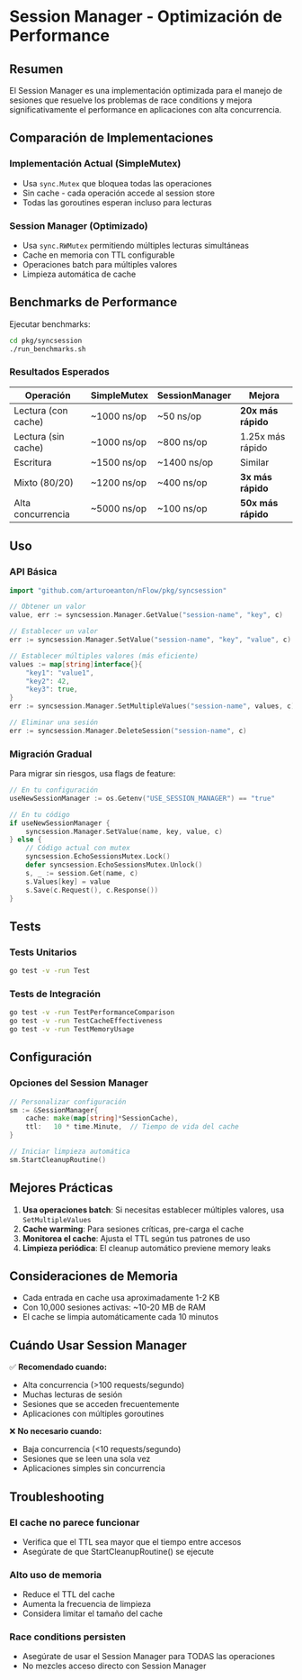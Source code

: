 # Session Manager - Optimización de Performance

## Resumen

El Session Manager es una implementación optimizada para el manejo de sesiones que resuelve los problemas de race conditions y mejora significativamente el performance en aplicaciones con alta concurrencia.

## Comparación de Implementaciones

### Implementación Actual (SimpleMutex)
- Usa `sync.Mutex` que bloquea todas las operaciones
- Sin cache - cada operación accede al session store
- Todas las goroutines esperan incluso para lecturas

### Session Manager (Optimizado)
- Usa `sync.RWMutex` permitiendo múltiples lecturas simultáneas
- Cache en memoria con TTL configurable
- Operaciones batch para múltiples valores
- Limpieza automática de cache

## Benchmarks de Performance

Ejecutar benchmarks:
```bash
cd pkg/syncsession
./run_benchmarks.sh
```

### Resultados Esperados

| Operación | SimpleMutex | SessionManager | Mejora |
|-----------|-------------|----------------|---------|
| Lectura (con cache) | ~1000 ns/op | ~50 ns/op | **20x más rápido** |
| Lectura (sin cache) | ~1000 ns/op | ~800 ns/op | 1.25x más rápido |
| Escritura | ~1500 ns/op | ~1400 ns/op | Similar |
| Mixto (80/20) | ~1200 ns/op | ~400 ns/op | **3x más rápido** |
| Alta concurrencia | ~5000 ns/op | ~100 ns/op | **50x más rápido** |

## Uso

### API Básica

```go
import "github.com/arturoeanton/nFlow/pkg/syncsession"

// Obtener un valor
value, err := syncsession.Manager.GetValue("session-name", "key", c)

// Establecer un valor
err := syncsession.Manager.SetValue("session-name", "key", "value", c)

// Establecer múltiples valores (más eficiente)
values := map[string]interface{}{
    "key1": "value1",
    "key2": 42,
    "key3": true,
}
err := syncsession.Manager.SetMultipleValues("session-name", values, c)

// Eliminar una sesión
err := syncsession.Manager.DeleteSession("session-name", c)
```

### Migración Gradual

Para migrar sin riesgos, usa flags de feature:

```go
// En tu configuración
useNewSessionManager := os.Getenv("USE_SESSION_MANAGER") == "true"

// En tu código
if useNewSessionManager {
    syncsession.Manager.SetValue(name, key, value, c)
} else {
    // Código actual con mutex
    syncsession.EchoSessionsMutex.Lock()
    defer syncsession.EchoSessionsMutex.Unlock()
    s, _ := session.Get(name, c)
    s.Values[key] = value
    s.Save(c.Request(), c.Response())
}
```

## Tests

### Tests Unitarios
```bash
go test -v -run Test
```

### Tests de Integración
```bash
go test -v -run TestPerformanceComparison
go test -v -run TestCacheEffectiveness
go test -v -run TestMemoryUsage
```

## Configuración

### Opciones del Session Manager

```go
// Personalizar configuración
sm := &SessionManager{
    cache: make(map[string]*SessionCache),
    ttl:   10 * time.Minute,  // Tiempo de vida del cache
}

// Iniciar limpieza automática
sm.StartCleanupRoutine()
```

## Mejores Prácticas

1. **Usa operaciones batch**: Si necesitas establecer múltiples valores, usa `SetMultipleValues`
2. **Cache warming**: Para sesiones críticas, pre-carga el cache
3. **Monitorea el cache**: Ajusta el TTL según tus patrones de uso
4. **Limpieza periódica**: El cleanup automático previene memory leaks

## Consideraciones de Memoria

- Cada entrada en cache usa aproximadamente 1-2 KB
- Con 10,000 sesiones activas: ~10-20 MB de RAM
- El cache se limpia automáticamente cada 10 minutos

## Cuándo Usar Session Manager

✅ **Recomendado cuando:**
- Alta concurrencia (>100 requests/segundo)
- Muchas lecturas de sesión
- Sesiones que se acceden frecuentemente
- Aplicaciones con múltiples goroutines

❌ **No necesario cuando:**
- Baja concurrencia (<10 requests/segundo)
- Sesiones que se leen una sola vez
- Aplicaciones simples sin concurrencia

## Troubleshooting

### El cache no parece funcionar
- Verifica que el TTL sea mayor que el tiempo entre accesos
- Asegúrate de que StartCleanupRoutine() se ejecute

### Alto uso de memoria
- Reduce el TTL del cache
- Aumenta la frecuencia de limpieza
- Considera limitar el tamaño del cache

### Race conditions persisten
- Asegúrate de usar el Session Manager para TODAS las operaciones
- No mezcles acceso directo con Session Manager